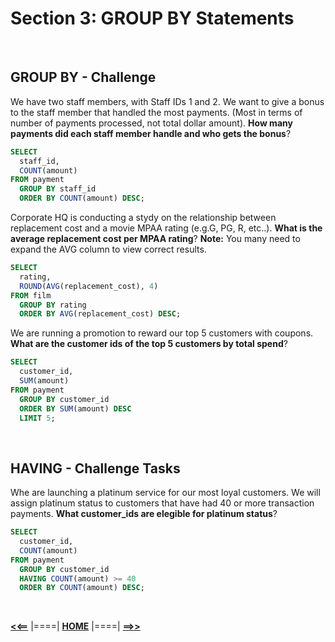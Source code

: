 # **Section 3: GROUP BY Statements**

<br/>

## **GROUP BY - Challenge**

We have two staff members, with Staff IDs 1 and 2. We want to give a bonus to the staff member that handled the most payments. (Most in terms of number of payments processed, not total dollar amount). **How many payments did each staff member handle and who gets the bonus**?

```sql
SELECT 
  staff_id, 
  COUNT(amount)
FROM payment
  GROUP BY staff_id
  ORDER BY COUNT(amount) DESC;
```

Corporate HQ is conducting a stydy on the relationship between replacement cost and a movie MPAA rating (e.g.G, PG, R, etc..). **What is the average replacement cost per MPAA rating**?
**Note:** You many need to expand the AVG column to view correct results.

```sql
SELECT 
  rating, 
  ROUND(AVG(replacement_cost), 4)
FROM film 
  GROUP BY rating
  ORDER BY AVG(replacement_cost) DESC;
```

We are running a promotion to reward our top 5 customers with coupons. **What are the customer ids of the top 5 customers by total spend**?

```sql
SELECT 
  customer_id,
  SUM(amount)
FROM payment 
  GROUP BY customer_id 
  ORDER BY SUM(amount) DESC
  LIMIT 5;
```

<br/>

## **HAVING - Challenge Tasks**

Whe are launching a platinum service for our most loyal customers. We will assign platinum status to customers that have had 40 or more transaction payments. **What customer_ids are elegible for platinum status**?

```sql
SELECT 
  customer_id, 
  COUNT(amount)
FROM payment
  GROUP BY customer_id
  HAVING COUNT(amount) >= 40
  ORDER BY COUNT(amount) DESC;
```

<br/>

[**<<==**](./challenges_section_2.md) |====| [**HOME**](../README.md) |====| [**==>>**](./assesment_test_1_section_4.md)